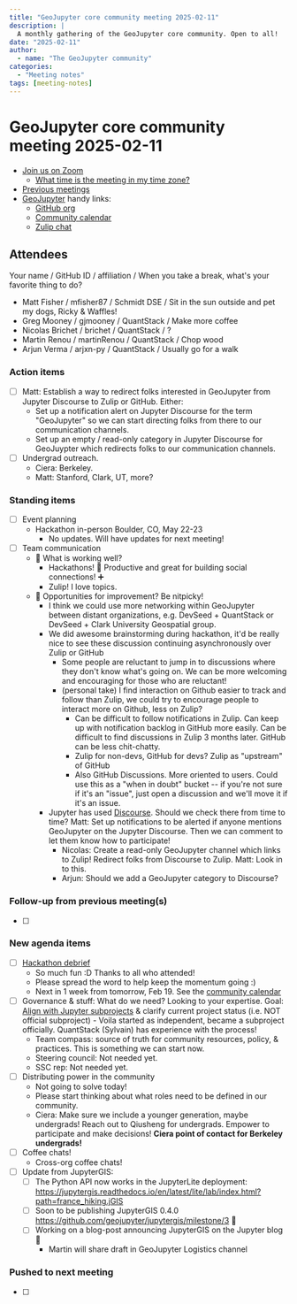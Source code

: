```yaml
---
title: "GeoJupyter core community meeting 2025-02-11"
description: |
  A monthly gathering of the GeoJupyter core community. Open to all!
date: "2025-02-11"
author:
  - name: "The GeoJupyter community"
categories:
  - "Meeting notes"
tags: [meeting-notes]
---
```


# GeoJupyter core community meeting 2025-02-11

- [Join us on Zoom](https://berkeley.zoom.us/j/99659397059?pwd=519zZJlcAa1TCyJWRYyYbaYDfuaXNo.1)
  - [What time is the meeting in my time zone?](https://dateful.com/convert/utc?t=4pm)
- [Previous meetings](https://geojupyter.org/blog/#category=Meeting%20notes)
- [GeoJupyter](https://geojupyter.org) handy links:
  - [GitHub org](https://github.com/geojupyter)
  - [Community calendar](https://geojupyter.org/calendar.html)
  - [Zulip chat](https://jupyter.zulipchat.com/#narrow/channel/471314-geojupyter)


## Attendees

Your name / GitHub ID / affiliation / When you take a break, what's your favorite thing to do?

* Matt Fisher / mfisher87 / Schmidt DSE / Sit in the sun outside and pet my dogs, Ricky & Waffles!
* Greg Mooney / gjmooney / QuantStack / Make more coffee
* Nicolas Brichet / brichet / QuantStack / ?
* Martin Renou / martinRenou / QuantStack / Chop wood
* Arjun Verma / arjxn-py / QuantStack / Usually go for a walk


### Action items

- [ ] Matt: Establish a way to redirect folks interested in GeoJupyter from Jupyter
    Discourse to Zulip or GitHub. Either:
  - Set up a notification alert on Jupyter Discourse for the term "GeoJupyter"
    so we can start directing folks from there to our communication channels.
  - Set up an empty / read-only category in Jupyter Discourse for GeoJuypter
    which redirects folks to our communication channels.
- [ ] Undergrad outreach.
  - Ciera: Berkeley.
  - Matt: Stanford, Clark, UT, more?


### Standing items

- [ ] Event planning
  - Hackathon in-person Boulder, CO, May 22-23
    - No updates. Will have updates for next meeting!
- [ ] Team communication
  - :tada: What is working well?
    - Hackathons! :100: Productive and great for building social connections! :heavy_plus_sign:
    - Zulip! I love topics.
  - :wrench: Opportunities for improvement? Be nitpicky!
    - I think we could use more networking within GeoJupyter between distant
      organizations, e.g. DevSeed + QuantStack or DevSeed + Clark University Geospatial
      group.
    - We did awesome brainstorming during hackathon, it'd be really nice to see these
      discussion continuing asynchronously over Zulip or GitHub
      - Some people are reluctant to jump in to discussions where they don't know what's
        going on. We can be more welcoming and encouraging for those who are reluctant!
      - (personal take) I find interaction on Github easier to track and follow than
        Zulip, we could try to encourage people to interact more on Github, less on
        Zulip?
        - Can be difficult to follow notifications in Zulip. Can keep up with
          notification backlog in GitHub more easily. Can be difficult to find
          discussions in Zulip 3 months later. GitHub can be less chit-chatty.
        - Zulip for non-devs, GitHub for devs? Zulip as "upstream" of GitHub
        - Also GitHub Discussions. More oriented to users. Could use this as a "when in
          doubt" bucket -- if you're not sure if it's an "issue", just open a discussion
          and we'll move it if it's an issue.
    - Jupyter has used [Discourse](https://discourse.jupyter.org/).
      Should we check there from time to time?
      Matt: Set up notifications to be alerted if anyone mentions GeoJupyter on the
      Jupyter Discourse. Then we can comment to let them know how to participate!
      - Nicolas: Create a read-only GeoJupyter channel which links to Zulip! Redirect
        folks from Discourse to Zulip. Matt: Look in to this.
      - Arjun: Should we add a GeoJupyter category to Discourse?


### Follow-up from previous meeting(s)

- [ ]


### New agenda items

- [ ] [Hackathon debrief](https://geojupyter.org/blog/20250205-virtual-hackathon/)
    - So much fun :D Thanks to all who attended!
    - Please spread the word to help keep the momentum going :)
    - Next in 1 week from tomorrow, Feb 19.
      See the [community calendar](https://geojupyter.org/calendar)
- [ ] Governance & stuff: What do we need? Looking to your expertise.
      Goal: [Align with Jupyter subprojects](https://jupyter.org/governance/software_subprojects.html?responsibilities-of-jupyter-subprojects=#responsibilities-of-jupyter-subprojects)
      & clarify current project status (i.e. NOT official subproject)
      - Voila started as independent, became a subproject officially.
        QuantStack (Sylvain) has experience with the process!
    - Team compass: source of truth for community resources, policy, & practices.
      This is something we can start now.
    - Steering council: Not needed yet.
    - SSC rep: Not needed yet.
- [ ] Distributing power in the community
    - Not going to solve today!
    - Please start thinking about what roles need to be defined in our community.
    - Ciera: Make sure we include a younger generation, maybe undergrads!
      Reach out to Qiusheng for undergrads.
      Empower to participate and make decisions!
      **Ciera point of contact for Berkeley undergrads!**
- [ ] Coffee chats!
    - Cross-org coffee chats!
- [ ] Update from JupyterGIS:
    - [ ] The Python API now works in the JupyterLite deployment: https://jupytergis.readthedocs.io/en/latest/lite/lab/index.html?path=france_hiking.jGIS
    - [ ] Soon to be publishing JupyterGIS 0.4.0 https://github.com/geojupyter/jupytergis/milestone/3 :tada:
    - [ ] Working on a blog-post announcing JupyterGIS on the Jupyter blog :tada:
      - Martin will share draft in GeoJupyter Logistics channel



### Pushed to next meeting

- [ ]
